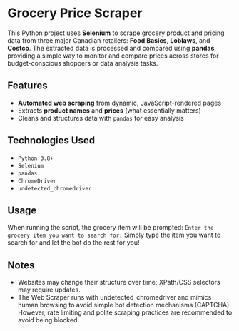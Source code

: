 # Grocery Price Scraper

This Python project uses **Selenium** to scrape grocery product and pricing data from three major Canadian retailers: **Food Basics**, **Loblaws**, and **Costco**. The extracted data is processed and compared using **pandas**, providing a simple way to monitor and compare prices across stores for budget-conscious shoppers or data analysis tasks.

## Features

- **Automated web scraping** from dynamic, JavaScript-rendered pages
- Extracts **product names** and **prices** (what essentially matters)
- Cleans and structures data with `pandas` for easy analysis

## Technologies Used

- `Python 3.8+`
- `Selenium`
- `pandas`
- `ChromeDriver`
- `undetected_chromedriver`

## Usage
When running the script, the grocery item will be prompted:
```Enter the grocery item you want to search for:```
Simply type the item you want to search for and let the bot do the rest for you!

## Notes
- Websites may change their structure over time; XPath/CSS selectors may require updates.
- The Web Scraper runs with undetected_chromedriver and mimics human browsing to avoid simple bot detection mechanisms (CAPTCHA). However, rate limiting and polite scraping practices are recommended to avoid being blocked.
